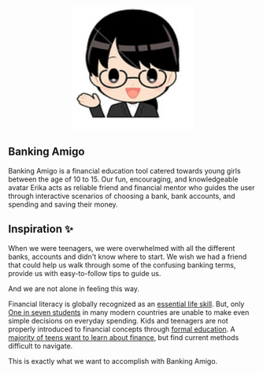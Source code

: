
<p align="center">
  <img width="250" height="250" src="./public/images/Helen-Intro.png" alt="Banking Amigo">
  <h2>Banking Amigo</h2>
</p>

Banking Amigo is a financial education tool catered towards young girls between the age of 10 to 15. Our fun, encouraging, and knowledgeable avatar Erika acts as reliable friend and financial mentor who guides the user through interactive scenarios of choosing a bank, bank accounts, and spending and saving their money.

## Inspiration ✨

When we were teenagers, we were overwhelmed with all the different banks, accounts and didn't know where to start. We wish we had a friend that could help us walk through some of the confusing banking terms, provide us with easy-to-follow tips to guide us.

And we are not alone in feeling this way.

Financial literacy is globally recognized as an [essential life skill](https://www.oecd-ilibrary.org/education/pisa-2015-results-volume-iv_9789264270282-en;jsessionid=e9NkhlsApFk8Pmw38RWJX2eZ.ip-10-240-5-30). But, only [One in seven students](https://www.oecd.org/daf/fin/financial-education/many-15-year-olds-struggle-with-financial-literacy-according-to-oecd-pisa-report.htm) in many modern countries are unable to make even simple decisions on everyday spending. Kids and teenagers are not properly introduced to financial concepts through [formal education](https://youth.gov/youth-topics/financial-capability-literacy/facts#_ftn3). A [majority of teens want to learn about finance](https://youth.gov/youth-topics/financial-capability-literacy/facts#_ftn3), but find current methods difficult to navigate.

This is exactly what we want to accomplish with Banking Amigo.

<br />



